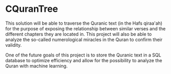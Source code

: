 # CQuranTree

This solution will be able to traverse the Quranic text (in the Hafs qiraa'ah) for the purpose of exposing the relationship between similar verses and the different chapters they are located in. This project will also be able to analyze the so-called numerological miracles in the Quran to confirm their validity.

One of the future goals of this project is to store the Quranic text in a SQL database to optimize efficiency and allow for the possibility to analyze the Quran with machine learning.
